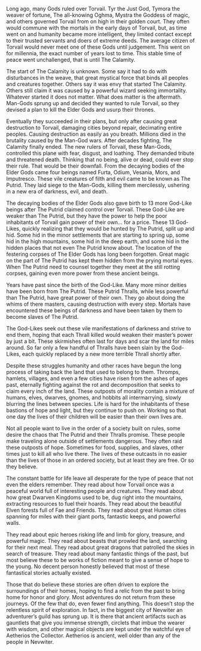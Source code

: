Long ago, many Gods ruled over Torvail. Tyr the Just God, Tymora the weaver of fortune, The all-knowing Oghma, Mystra the Goddess of magic, and others governed Torvail from on high in their golden court. They often would commune with the mortals in the early days of Torvail, but, as time went on and humanity became more intelligent, they limited contact except to their trusted servants and doers of extreme deeds. The average citizen of Torvail would never meet one of these Gods until judgement. This went on for millennia, the exact number of years lost to time. This stable time of peace went unchallenged, that is until The Calamity.

The start of The Calamity is unknown. Some say it had to do with disturbances in the weave, that great mystical force that binds all peoples and creatures together. Others say it was envy that started The Calamity. Others still claim it was caused by a powerful wizard seeking immortality. Whatever started it does not matter. What does matter is the aftermath. Man-Gods sprung up and decided they wanted to rule Torvail, so they devised a plan to kill the Elder Gods and usurp their thrones. 

Eventually they succeeded in their plans, but only after causing great destruction to Torvail, damaging cities beyond repair, decimating entire peoples. Causing destruction as easily as you breath. Millions died in the brutality caused by the Man-God wars. After decades fighting, The Calamity finally ended. The new rulers of Torvail, these Man-Gods, controlled this plane with fear, disgust, and loathing. They demanded tribute and threatened death. Thinking that no being, alive or dead, could ever stop their rule. That would be their downfall.
From the decaying bodies of the Elder Gods came four beings named Furta, Odium, Vesania, Mors, and Imputresco. These vile creatures of filth and evil came to be known as The Putrid. They laid siege to the Man-Gods, killing them mercilessly, ushering in a new era of darkness, evil, and death.

The decaying bodies of the Elder Gods also gave birth to 13 more God-Like beings after The Putrid claimed control over Torvail. These God-Like are weaker than The Putrid, but they have the power to help the poor inhabitants of Torvail gain power of their own... for a price. These 13 God-Likes, quickly realizing that they would be hunted by The Putrid, split up and hid. Some hid in the minor settlements that are starting to spring up, some hid in the high mountains, some hid in the deep earth, and some hid in the hidden places that not even The Putrid know about.
The location of the festering corpses of The Elder Gods has long been forgotten. Great magic on the part of The Putrid has kept them hidden from the prying mortal eyes. When The Putrid need to counsel together they meet at the still rotting corpses, gaining even more power from these ancient beings.
	
Years have past since the birth of the God-Like. Many more minor deities have been born from The Putrid. These Putrid Thralls, while less powerful than The Putrid, have great power of their own. They go about doing the whims of there masters, causing destruction with every step. Mortals have encountered these beings of darkness and have been taken by them to become slaves of The Putrid. 

The God-Likes seek out these vile manifestations of darkness and strive to end them, hoping that each Thrall killed would weaken their master’s power by just a bit. These skirmishes often last for days and scar the land for miles around. So far only a few handful of Thralls have been slain by the God-Likes, each quickly replaced by a new more terrible Thrall shortly after.

Despite these struggles humanity and other races have begun the long process of taking back the land that used to belong to them. Thromps, hamlets, villages, and even a few cities have risen from the ashes of ages past, eternally fighting against the rot and decomposition that seeks to claim every inch of the land. These outposts of morality contain a mixture of humans, elves, dwarves, gnomes, and hobbits all intermarrying, slowly blurring the lines between species. Life is hard for the inhabitants of these bastions of hope and light, but they continue to push on. Working so that one day the lives of their children will be easier than their own lives are. 

Not all people want to live in the order of a society built on rules, some desire the chaos that The Putrid and their Thralls promise. These people make traveling alone outside of settlements dangerous. They often raid these outposts of hope. Sometimes for food, supplies, and slaves, other times just to kill all who live there. The lives of these outcasts in no easier than the lives of those in an ordered society, but at least they are free. Or so they believe.

The constant battle for life leave all desperate for the type of peace that not even the elders remember. They read about how Torvail once was a peaceful world full of interesting people and creatures. They read about how great Dwarven Kingdoms used to be, dug right into the mountains, extracting resources to fuel their hoards. They read about the beautiful Elven forests full of Fae and Friends. They read about great Human cities spanning for miles with their giant ports, fantastic keeps, and powerful walls.

They read about epic heroes risking life and limb for glory, treasure, and powerful magic. They read about beasts that prowled the land, searching for their next meal. They read about great dragons that patrolled the skies in search of treasure. They read about many fantastic things of the past, but most believe these to be works of fiction meant to give a sense of hope to the young. No decent person honestly believed that most of these fantastical stories actually existed.

Those that do believe these stories are often driven to explore the surroundings of their homes, hoping to find a relic from the past to bring home for honor and glory. Most adventures do not return from these journeys. Of the few that do, even fewer find anything. This doesn’t stop the relentless spirit of exploration. In fact, in the biggest city of Nevwiter an adventurer’s guild has sprung up. It is there that ancient artifacts such as gauntlets that give you immense strength, circlets that imbue the wearer with wisdom, and other magical objects are kept under the watchful eye of Aetherios the Collector. Aetherios is ancient, well older than any of the people in Nevwiter.	
